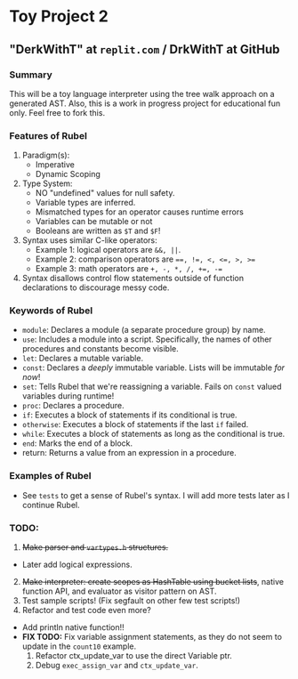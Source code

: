 # Toy Project 2
## "DerkWithT" at `replit.com` / DrkWithT at GitHub

### Summary
This will be a toy language interpreter using the tree walk approach on a generated AST. Also, this is a work in progress project for educational fun only. Feel free to fork this.

### Features of Rubel
 1. Paradigm(s):
    - Imperative
    - Dynamic Scoping
 2. Type System:
    - NO "undefined" values for null safety.
    - Variable types are inferred.
    - Mismatched types for an operator causes runtime errors
    - Variables can be mutable or not
    - Booleans are written as `$T` and `$F`!
 3. Syntax uses similar C-like operators:
    - Example 1: logical operators are `&&, ||`.
    - Example 2: comparison operators are `==, !=, <, <=, >, >=`
    - Example 3: math operators are `+, -, *, /, +=, -=`
 4. Syntax disallows control flow statements outside of function declarations to discourage messy code.

### Keywords of Rubel
 - `module`: Declares a module (a separate procedure group) by name.
 - `use`: Includes a module into a script. Specifically, the names of other procedures and constants become visible.
 - `let`: Declares a mutable variable.
 - `const`: Declares a _deeply_ immutable variable. Lists will be immutable _for now_!
 - `set`: Tells Rubel that we're reassigning a variable. Fails on `const` valued variables during runtime!
 - `proc`: Declares a procedure.
 - `if`: Executes a block of statements if its conditional is true.
 - `otherwise`: Executes a block of statements if the last `if` failed.
 - `while`: Executes a block of statements as long as the conditional is true.
 - `end`: Marks the end of a block.
 - return: Returns a value from an expression in a procedure.

### Examples of Rubel
 - See `tests` to get a sense of Rubel's syntax. I will add more tests later as I continue Rubel.

### TODO:
 1. ~~Make parser and `vartypes.h` structures.~~
   - Later add logical expressions.
 2. ~~Make interpreter: create scopes as HashTable using bucket lists~~, native function API, and evaluator as visitor pattern on AST.
 3. Test sample scripts! (Fix segfault on other few test scripts!)
 4. Refactor and test code even more?
   - Add println native function!!
   - **FIX TODO:** Fix variable assignment statements, as they do not seem to update in the `count10` example.
      1. Refactor ctx_update_var to use the direct Variable ptr.
      2. Debug `exec_assign_var` and `ctx_update_var`.
